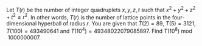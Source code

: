 Let $T(r)$ be the number of integer quadruplets $x, y, z, t$ such that $x^2 + y^2 + z^2 + t^2 \le r^2$. In other words, $T(r)$ is the number of lattice points in the four-dimensional hyperball of radius $r$.
You are given that $T(2) = 89$, $T(5) = 3121$, $T(100) = 493490641$ and $T(10^4) = 49348022079085897$.
Find $T(10^8) \bmod 1000000007$.